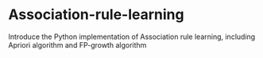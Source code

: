 # Association-rule-learning
Introduce the Python implementation of Association rule learning, including Apriori algorithm and FP-growth algorithm
